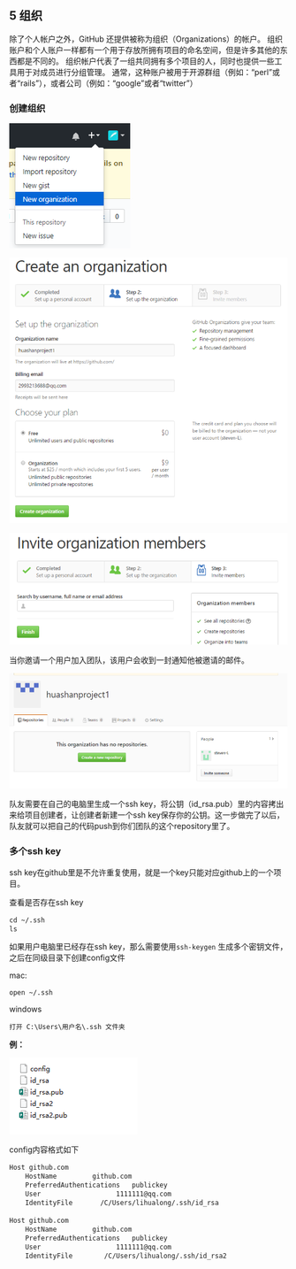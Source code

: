 ## 5 组织

除了个人帐户之外，GitHub 还提供被称为组织（Organizations）的帐户。 组织账户和个人账户一样都有一个用于存放所拥有项目的命名空间，但是许多其他的东西都是不同的。 组织帐户代表了一组共同拥有多个项目的人，同时也提供一些工具用于对成员进行分组管理。 通常，这种账户被用于开源群组（例如：“perl”或者“rails”），或者公司（例如：“google”或者“twitter”）

### 创建组织

![](/assets/15.png)

![](/assets/16.png)

![](/assets/17.png)

当你邀请一个用户加入团队，该用户会收到一封通知他被邀请的邮件。

![](/assets/18.png)

队友需要在自己的电脑里生成一个ssh key，将公钥（id\_rsa.pub）里的内容拷出来给项目创建者，让创建者新建一个ssh key保存你的公钥。这一步做完了以后，队友就可以把自己的代码push到你们团队的这个repository里了。

### 多个ssh key

ssh key在github里是不允许重复使用，就是一个key只能对应github上的一个项目。

查看是否存在ssh key

```
cd ~/.ssh
ls
```

如果用户电脑里已经存在ssh key，那么需要使用`ssh-keygen` 生成多个密钥文件，之后在同级目录下创建config文件

mac:

```
open ~/.ssh
```

windows

```
打开 C:\Users\用户名\.ssh 文件夹
```

**例：**

![](/assets/ssh-1.png)

config内容格式如下

```
Host github.com
    HostName         github.com
    PreferredAuthentications   publickey    
    User                   1111111@qq.com
    IdentityFile       /C/Users/lihualong/.ssh/id_rsa

Host github.com
    HostName         github.com
    PreferredAuthentications   publickey        
    User                   1111111@qq.com
    IdentityFile        /C/Users/lihualong/.ssh/id_rsa2
```



